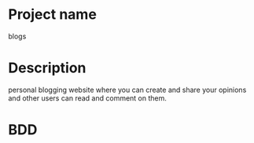 # Project name
blogs

# Description
personal blogging website where you can create and share your opinions and other users can read and comment on them.

# BDD
